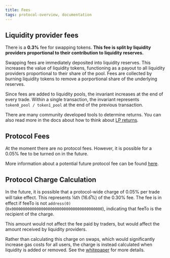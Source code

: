 ```yaml
---
title: Fees
tags: protocol-overview, documentation
---
```


## Liquidity provider fees

There is a **0.3%** fee for swapping tokens. **This fee is split by liquidity providers proportional to their contribution to liquidity reserves.**

Swapping fees are immediately deposited into liquidity reserves. This increases the value of liquidity tokens, functioning as a payout to all liquidity providers proportional to their share of the pool. Fees are collected by burning liquidity tokens to remove a porportional share of the underlying reserves.

Since fees are added to liquidity pools, the invariant increases at the end of every trade. Within a single transaction, the invariant represents `token0_pool / token1_pool` at the end of the previous transaction.

There are many community developed tools to determine returns. You can also read more in the docs about how to think about [LP returns](/docs/v2/advanced-topics/understanding-returns/).

## Protocol Fees

At the moment there are no protocol fees. However, it is possible for a 0.05% fee to be turned on in the future.

More information about a potential future protocol fee can be found [here](https://omgswap.com/blog/omgswap-v2/#path-to-sustainability).

## Protocol Charge Calculation

In the future, it is possible that a protocol-wide charge of 0.05% per trade will take effect. This represents ⅙th (16.6̅%) of the 0.30% fee. The fee is in effect if <Link to='/docs/v2/smart-contracts/factory/#feeto'>feeTo</Link> is not `address(0)` (`0x0000000000000000000000000000000000000000`), indicating that feeTo is the recipient of the charge.

This amount would not affect the fee paid by traders, but would affect the amount received by liquidity providers.

Rather than calculating this charge on swaps, which would significantly increase gas costs for all users, the charge is instead calculated when liquidity is added or removed. See the <a href='/whitepaper.pdf' target='_blank' rel='noopener noreferrer'>whitepaper</a> for more details.
